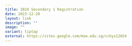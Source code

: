 ```yaml
---
title: 2024 Secondary 1 Registration
date: 2023-12-20
layout: link
description: ""
image: ""
variant: tiptap
external: https://sites.google.com/moe.edu.sg/cchys12024
---
```

